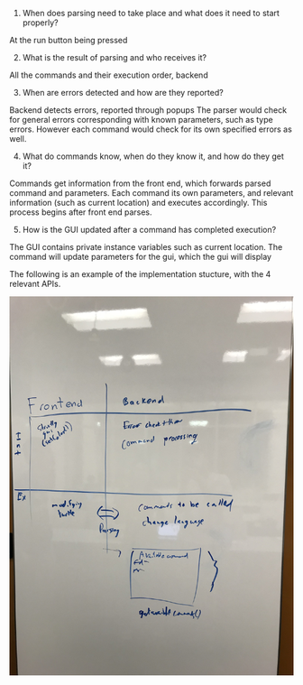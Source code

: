 1. When does parsing need to take place and what does it need to start properly?

At the run button being pressed

2. What is the result of parsing and who receives it?

All the commands and their execution order, backend

3. When are errors detected and how are they reported?

Backend detects errors, reported through popups
The parser would check for general errors corresponding with known parameters, such as type errors. However each command would check for its own specified errors as well. 

4. What do commands know, when do they know it, and how do they get it?

Commands get information from the front end, which forwards parsed command and parameters. Each command its own parameters, and relevant information (such as current location) and executes accordingly. This process begins after front end parses.

5. How is the GUI updated after a command has completed execution?

The GUI contains private instance variables such as current location. The command will update parameters for the gui, which the gui will display

The following is an example of the implementation stucture, with the 4 relevant APIs.

![Internal and External API](IMG_1643.jpg)

